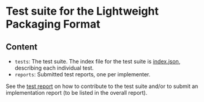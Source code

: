 # Test suite for the Lightweight Packaging Format

## Content

- `tests`: The test suite. The index file for the test suite is [index.json](./tests/index.json), describing each individual test.
- `reports`: Submitted test reports, one per implementer. 
  
See the [test report](https://w3c.github.io/publ-tests/test_reports/package_processing/#section_3) on how to contribute to the test suite and/or to submit an implementation report (to be listed in the overall report).

